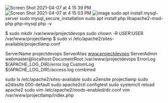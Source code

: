 ![Screen Shot 2021-04-07 at 4 15 39 PM](https://user-images.githubusercontent.com/82106518/113891049-9dadf000-97bc-11eb-9f9e-63a332ef1651.png)
![Screen Shot 2021-04-07 at 4 15 03 PM](https://user-images.githubusercontent.com/82106518/113891395-f3829800-97bc-11eb-88ec-c28ff4759772.png)
![image](https://user-images.githubusercontent.com/82106518/113891832-5bd17980-97bd-11eb-84d9-d44ed31407be.png)
sudo apt install mysql-server
sudo mysql_secure_installation
sudo apt install php libapache2-mod-php php-mysql
php -v

$ sudo mkdir /var/www/projectdevops
sudo chown -R $USER:$USER /var/www/projectlamp
$ sudo vi /etc/apache2/sites-available/projectlamp.conf


ServerName projectdevops
    ServerAlias www.projectdevops
    ServerAdmin webmaster@localhost
    DocumentRoot /var/www/projectdevops
    ErrorLog ${APACHE_LOG_DIR}/error.log
    CustomLog ${APACHE_LOG_DIR}/access.log combined

sudo ls /etc/apache2/sites-available
sudo a2ensite projectlamp
sudo a2dissite 000-default
sudo apache2ctl configtest
sudo systemctl reload apache2
sudo vim /etc/apache2/mods-enabled/dir.conf
vim /var/www/projectlamp/index.php

